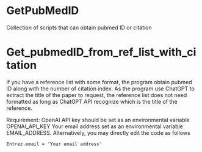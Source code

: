 # GetPubMedID
Collection of scripts that can obtain pubmed ID or citation

# Get_pubmedID_from_ref_list_with_citation
If you have a reference list with some format, the program obtain pubmed ID along with the number of citation index.
As the program use ChatGPT to extract the title of the paper to request, the reference list does not need formatted as long as 
ChatGPT API recognize which is the title of the reference. 

Requirement:
OpenAI API key should be set as an environmental variable OPENAI_API_KEY
Your email address set as an environmental variable EMAIL_ADDRESS. Alternatively, you may directly edit the code as follows
```
Entrez.email = 'Your email address'
```
